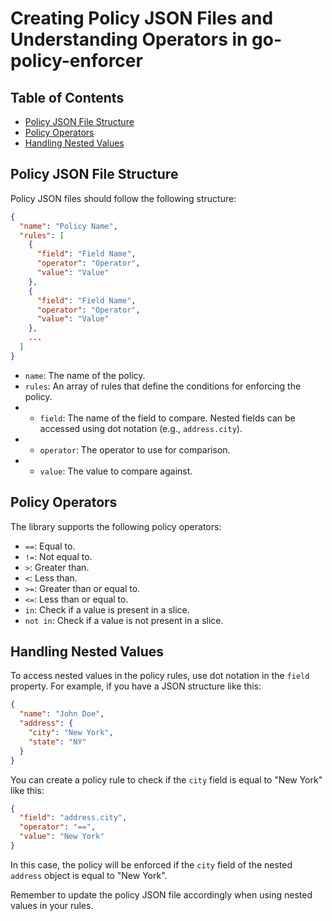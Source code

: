 # Creating Policy JSON Files and Understanding Operators in go-policy-enforcer

## Table of Contents

- [Policy JSON File Structure](#policy-json-file-structure)
- [Policy Operators](#policy-operators)
- [Handling Nested Values](#handling-nested-values)

## Policy JSON File Structure

Policy JSON files should follow the following structure:

```json
{
  "name": "Policy Name",
  "rules": [
    {
      "field": "Field Name",
      "operator": "Operator",
      "value": "Value"
    },
    {
      "field": "Field Name",
      "operator": "Operator",
      "value": "Value"
    },
    ...
  ]
}
```

- `name`: The name of the policy.
- `rules`: An array of rules that define the conditions for enforcing the
  policy.
- - `field`: The name of the field to compare. Nested fields can be accessed
using dot notation (e.g., `address.city`).
- - `operator`: The operator to use for comparison.
- - `value`: The value to compare against.

## Policy Operators

The library supports the following policy operators:

- `==`: Equal to.
- `!=`: Not equal to.
- `>`: Greater than.
- `<`: Less than.
- `>=`: Greater than or equal to.
- `<=`: Less than or equal to.
- `in`: Check if a value is present in a slice.
- `not in`: Check if a value is not present in a slice.

## Handling Nested Values

To access nested values in the policy rules, use dot notation in the `field`
property. For example, if you have a JSON structure like this:

```json
{
  "name": "John Doe",
  "address": {
    "city": "New York",
    "state": "NY"
  }
}
```

You can create a policy rule to check if the `city` field is equal to
"New York" like this:

```json
{
  "field": "address.city",
  "operator": "==",
  "value": "New York"
}
```

In this case, the policy will be enforced if the `city` field of the nested
`address` object is equal to "New York".

Remember to update the policy JSON file accordingly when using nested values
in your rules.
